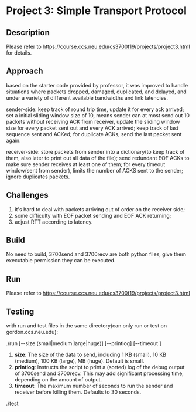 # Project 3: Simple Transport Protocol

## Description
Please refer to https://course.ccs.neu.edu/cs3700f19/projects/project3.html for details.


## Approach
based on the starter code provided by professor, it was improved to handle situations where packets dropped, damaged,
duplicated, and delayed, and under a variety of different available bandwidths and link latencies.

sender-side: keep track of round trip time, update it for every ack arrived; set a initial sliding window size of 10, means sender
can at most send out 10 packets without receiving ACK from receiver, update the sliding window size for every packet sent out
and every ACK arrived; keep track of last sequence sent and ACKed; for duplicate ACKs, send the last packet sent again.

receiver-side: store packets from sender into a dictionary(to keep track of them, also later to print out all data of the file);
send redundant EOF ACKs to make sure sender receives at least one of them; for every timeout window(sent from sender), limits the number
of ACKS sent to the sender; ignore duplicates packets.
## Challenges
1. it's hard to deal with packets arriving out of order on the receiver side;
2. some difficulty with EOF packet sending and EOF ACK returning;
3. adjust RTT according to latency.


## Build
No need to build, 3700send and 3700recv are both python files, give them executable permission they can be executed.
 

## Run
Please refer to https://course.ccs.neu.edu/cs3700f19/projects/project3.html

## Testing
with run and test files in the same directory(can only run or test on gordon.ccs.neu.edu):

./run [--size (small|medium|large|huge)] [--printlog] [--timeout <seconds>]
1. <strong>size</strong>: The size of the data to send, including 1 KB (small), 10 KB (medium), 100 KB (large), MB (huge). Default is small.
2. <strong>printlog</strong>: Instructs the script to print a (sorted) log of the debug output of 3700send and 3700recv. This may add significant processing time, depending on the amount of output.
3. <strong>timeout</strong>: The maximum number of seconds to run the sender and receiver before killing them. Defaults to 30 seconds.

./test
